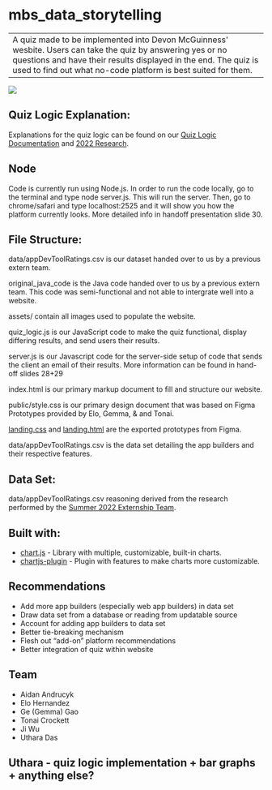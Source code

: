 
# mbs_data_storytelling

<table>
<tr>
<td>
A quiz made to be implemented into Devon McGuinness' wesbite. Users can take the quiz by answering yes or no questions and have their results displayed in the end. The quiz is used to find out what no-code platform is best suited for them.
</td>
</tr>
</table>

![](https://github.com/aidanandrucyk/mbs_data_storytelling/blob/main/assets/ezgif.com-crop.gif)

## Quiz Logic Explanation:

Explanations for the quiz logic can be found on our [Quiz Logic Documentation](https://docs.google.com/document/d/1Vg9u90q4_qkNhzvl3R_821J7QjYMaAssX50YsxEbuxs/edit?usp=sharing) and [2022 Research](https://docs.google.com/document/d/1SP6esbi5cwugqKMzAqEd4ydZVKJx2WZv/edit?usp=sharing&ouid=106331700266022311408&rtpof=true&sd=true).

## Node 
Code is currently run using Node.js. In order to run the code locally, go to the terminal and type node server.js. This will run the server. Then, go to chrome/safari and type localhost:2525 and it will show you how the platform currently looks. More detailed info in handoff presentation slide 30.

## File Structure: 

data/appDevToolRatings.csv is our dataset handed over to us by a previous extern team.

original_java_code is the Java code handed over to us by a previous extern team. This code was semi-functional and not able to intergrate well into a website.

assets/ contain all images used to populate the website.

quiz_logic.js is our JavaScript code to make the quiz functional, display differing results, and send users their results.

server.js is our Javascript code for the server-side setup of code that sends the client an email of their results. More information can be found in hand-off slides 28+29

index.html is our primary markup document to fill and structure our website.

public/style.css is our primary design document that was based on Figma Prototypes provided by Elo, Gemma, & and Tonai.

[landing.css](landing.css) and [landing.html](landing.html) are the exported prototypes from Figma.

data/appDevToolRatings.csv is the data set detailing the app builders and their respective features.

## Data Set:

data/appDevToolRatings.csv reasoning derived from the research performed by the [Summer 2022 Externship Team](https://docs.google.com/document/d/1SP6esbi5cwugqKMzAqEd4ydZVKJx2WZv/edit).

## Built with:
- [chart.js](https://www.chartjs.org/docs/4.3.3/) - Library with multiple, customizable, built-in charts.
- [chartjs-plugin](https://chartjs-plugin-datalabels.netlify.app/) - Plugin with features to make charts more customizable.

## Recommendations
- Add more app builders (especially web app builders) in data set
- Draw data set from a database or reading from updatable source 
- Account for adding app builders to data set
- Better tie-breaking mechanism
- Flesh out “add-on” platform recommendations 
- Better integration of quiz within website

## Team
 - Aidan Andrucyk
 - Elo Hernandez
 - Ge (Gemma) Gao
 - Tonai Crockett
 - Ji Wu
 - Uthara Das









## Uthara - quiz logic implementation + bar graphs + anything else?
